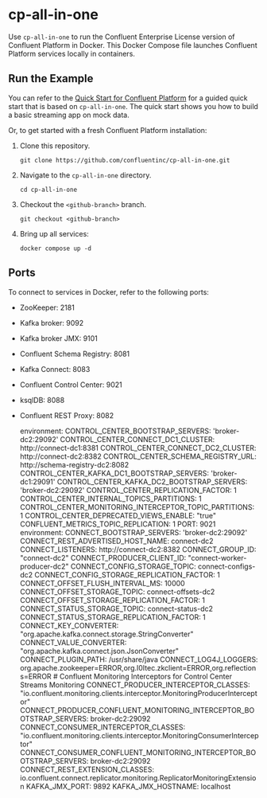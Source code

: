 # cp-all-in-one

Use `cp-all-in-one` to run the Confluent Enterprise License version of Confluent Platform in Docker.
This Docker Compose file launches Confluent Platform services locally in containers.

## Run the Example

You can refer to the [Quick Start for Confluent Platform](https://docs.confluent.io/platform/current/platform-quickstart.html) for a guided quick start that is based on `cp-all-in-one`. The quick start shows you how to build a basic streaming app on mock data.

Or, to get started with a fresh Confluent Platform installation:

1. Clone this repository.

       git clone https://github.com/confluentinc/cp-all-in-one.git

1. Navigate to the `cp-all-in-one` directory.

       cd cp-all-in-one

1. Checkout the `<github-branch>` branch.

       git checkout <github-branch>

1. Bring up all services:

       docker compose up -d

## Ports

To connect to services in Docker, refer to the following ports:

- ZooKeeper: 2181
- Kafka broker: 9092
- Kafka broker JMX: 9101
- Confluent Schema Registry: 8081
- Kafka Connect: 8083
- Confluent Control Center: 9021
- ksqlDB: 8088
- Confluent REST Proxy: 8082

    environment:
      CONTROL_CENTER_BOOTSTRAP_SERVERS: 'broker-dc2:29092'
      CONTROL_CENTER_CONNECT_DC1_CLUSTER: http://connect-dc1:8381
      CONTROL_CENTER_CONNECT_DC2_CLUSTER: http://connect-dc2:8382
      CONTROL_CENTER_SCHEMA_REGISTRY_URL: http://schema-registry-dc2:8082
      CONTROL_CENTER_KAFKA_DC1_BOOTSTRAP_SERVERS: 'broker-dc1:29091'
      CONTROL_CENTER_KAFKA_DC2_BOOTSTRAP_SERVERS: 'broker-dc2:29092'
      CONTROL_CENTER_REPLICATION_FACTOR: 1
      CONTROL_CENTER_INTERNAL_TOPICS_PARTITIONS: 1
      CONTROL_CENTER_MONITORING_INTERCEPTOR_TOPIC_PARTITIONS: 1
      CONTROL_CENTER_DEPRECATED_VIEWS_ENABLE: "true"
      CONFLUENT_METRICS_TOPIC_REPLICATION: 1
      PORT: 9021
    environment:
      CONNECT_BOOTSTRAP_SERVERS: 'broker-dc2:29092'
      CONNECT_REST_ADVERTISED_HOST_NAME: connect-dc2
      CONNECT_LISTENERS: http://connect-dc2:8382
      CONNECT_GROUP_ID: "connect-dc2"
      CONNECT_PRODUCER_CLIENT_ID: "connect-worker-producer-dc2"
      CONNECT_CONFIG_STORAGE_TOPIC: connect-configs-dc2
      CONNECT_CONFIG_STORAGE_REPLICATION_FACTOR: 1
      CONNECT_OFFSET_FLUSH_INTERVAL_MS: 10000
      CONNECT_OFFSET_STORAGE_TOPIC: connect-offsets-dc2
      CONNECT_OFFSET_STORAGE_REPLICATION_FACTOR: 1
      CONNECT_STATUS_STORAGE_TOPIC: connect-status-dc2
      CONNECT_STATUS_STORAGE_REPLICATION_FACTOR: 1
      CONNECT_KEY_CONVERTER: "org.apache.kafka.connect.storage.StringConverter"
      CONNECT_VALUE_CONVERTER: "org.apache.kafka.connect.json.JsonConverter"
      CONNECT_PLUGIN_PATH: /usr/share/java
      CONNECT_LOG4J_LOGGERS: org.apache.zookeeper=ERROR,org.I0Itec.zkclient=ERROR,org.reflections=ERROR
      # Confluent Monitoring Interceptors for Control Center Streams Monitoring
      CONNECT_PRODUCER_INTERCEPTOR_CLASSES: "io.confluent.monitoring.clients.interceptor.MonitoringProducerInterceptor"
      CONNECT_PRODUCER_CONFLUENT_MONITORING_INTERCEPTOR_BOOTSTRAP_SERVERS: broker-dc2:29092
      CONNECT_CONSUMER_INTERCEPTOR_CLASSES: "io.confluent.monitoring.clients.interceptor.MonitoringConsumerInterceptor"
      CONNECT_CONSUMER_CONFLUENT_MONITORING_INTERCEPTOR_BOOTSTRAP_SERVERS: broker-dc2:29092
      CONNECT_REST_EXTENSION_CLASSES: io.confluent.connect.replicator.monitoring.ReplicatorMonitoringExtension
      KAFKA_JMX_PORT: 9892
      KAFKA_JMX_HOSTNAME: localhost